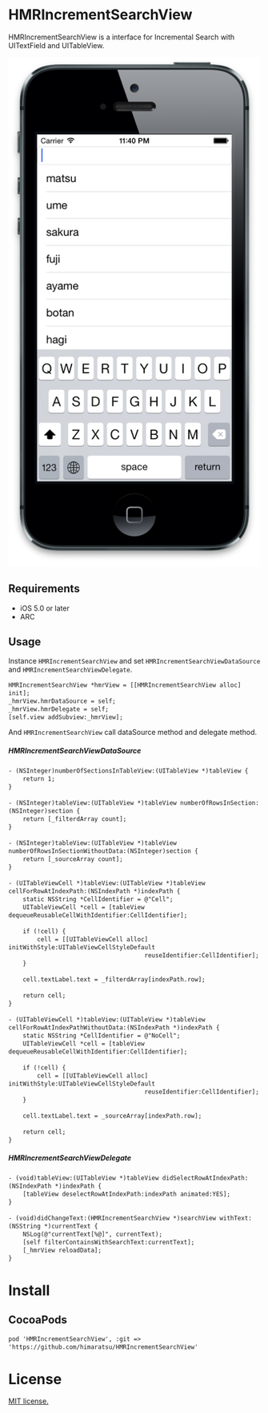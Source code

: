 HMRIncrementSearchView
======================

HMRIncrementSearchView is a interface for Incremental Search with UITextField and UITableView.

![](https://raw.githubusercontent.com/himaratsu/HMRIncrementSearchView/master/IncrementSearchViewDemo/ScreenShot/screenshot02.png)  


## Requirements

* iOS 5.0 or later
* ARC

## Usage

Instance `HMRIncrementSearchView` and set `HMRIncrementSearchViewDataSource` and `HMRIncrementSearchViewDelegate`.

```
HMRIncrementSearchView *hmrView = [[HMRIncrementSearchView alloc] init];
_hmrView.hmrDataSource = self;
_hmrView.hmrDelegate = self;
[self.view addSubview:_hmrView];
```

And `HMRIncrementSearchView` call dataSource method and delegate method.

##### HMRIncrementSearchViewDataSource

```
- (NSInteger)numberOfSectionsInTableView:(UITableView *)tableView {
    return 1;
}

- (NSInteger)tableView:(UITableView *)tableView numberOfRowsInSection:(NSInteger)section {
    return [_filterdArray count];
}

- (NSInteger)tableView:(UITableView *)tableView numberOfRowsInSectionWithoutData:(NSInteger)section {
    return [_sourceArray count];
}

- (UITableViewCell *)tableView:(UITableView *)tableView cellForRowAtIndexPath:(NSIndexPath *)indexPath {
    static NSString *CellIdentifier = @"Cell";
    UITableViewCell *cell = [tableView dequeueReusableCellWithIdentifier:CellIdentifier];
    
    if (!cell) {
        cell = [[UITableViewCell alloc] initWithStyle:UITableViewCellStyleDefault
                                      reuseIdentifier:CellIdentifier];
    }
    
    cell.textLabel.text = _filterdArray[indexPath.row];
    
    return cell;
}

- (UITableViewCell *)tableView:(UITableView *)tableView cellForRowAtIndexPathWithoutData:(NSIndexPath *)indexPath {
    static NSString *CellIdentifier = @"NoCell";
    UITableViewCell *cell = [tableView dequeueReusableCellWithIdentifier:CellIdentifier];
    
    if (!cell) {
        cell = [[UITableViewCell alloc] initWithStyle:UITableViewCellStyleDefault
                                      reuseIdentifier:CellIdentifier];
    }
    
    cell.textLabel.text = _sourceArray[indexPath.row];
    
    return cell;
}
```

##### HMRIncrementSearchViewDelegate

```
- (void)tableView:(UITableView *)tableView didSelectRowAtIndexPath:(NSIndexPath *)indexPath {
    [tableView deselectRowAtIndexPath:indexPath animated:YES];
}

- (void)didChangeText:(HMRIncrementSearchView *)searchView withText:(NSString *)currentText {
    NSLog(@"currentText[%@]", currentText);
    [self filterContainsWithSearchText:currentText];
    [_hmrView reloadData];
}
```

# Install

## CocoaPods

```
pod 'HMRIncrementSearchView', :git => 'https://github.com/himaratsu/HMRIncrementSearchView'
```

# License

[MIT license.](http://opensource.org/licenses/mit-license.php)




